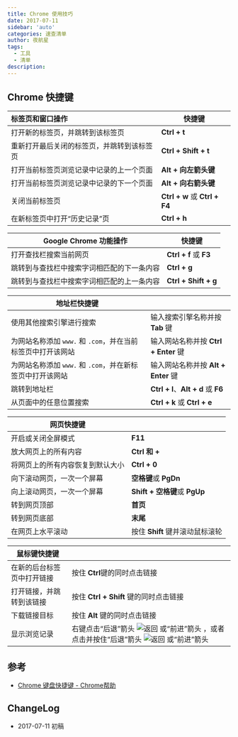 ```yaml
---
title: Chrome 使用技巧
date: 2017-07-11
sidebar: 'auto'
categories: 速查清单
author: 夜航星
tags:
  - 工具
  - 清单
description: 
---
```


## Chrome 快捷键

| 标签页和窗口操作                           | 快捷键                        |
| :----------------------------------------- | ----------------------------- |
| 打开新的标签页，并跳转到该标签页           | **Ctrl + t**                  |
| 重新打开最后关闭的标签页，并跳转到该标签页 | **Ctrl + Shift + t**          |
| 打开当前标签页浏览记录中记录的上一个页面   | **Alt + 向左箭头键**          |
| 打开当前标签页浏览记录中记录的下一个页面   | **Alt + 向右箭头键**          |
| 关闭当前标签页                             | **Ctrl + w** 或 **Ctrl + F4** |
| 在新标签页中打开“历史记录”页               | **Ctrl + h**                  |

| Google Chrome 功能操作                     | 快捷键                 |
| ------------------------------------------ | ---------------------- |
| 打开查找栏搜索当前网页                     | **Ctrl + f** 或 **F3** |
| 跳转到与查找栏中搜索字词相匹配的下一条内容 | **Ctrl + g**           |
| 跳转到与查找栏中搜索字词相匹配的上一条内容 | **Ctrl + Shift + g**   |

| 地址栏快捷键                                                |                                      |
| ----------------------------------------------------------- | ------------------------------------ |
| 使用其他搜索引擎进行搜索                                    | 输入搜索引擎名称并按 **Tab** 键      |
| 为网站名称添加 `www.` 和 `.com`，并在当前标签页中打开该网站 | 输入网站名称并按 **Ctrl + Enter** 键 |
| 为网站名称添加 `www.` 和 `.com`，并在新标签页中打开该网站   | 输入网站名称并按 **Alt + Enter** 键  |
| 跳转到地址栏                                                | **Ctrl + l**、**Alt + d** 或 **F6**  |
| 从页面中的任意位置搜索                                      | **Ctrl + k** 或 **Ctrl + e**         |

| 网页快捷键                       |                                 |
| -------------------------------- | ------------------------------- |
| 开启或关闭全屏模式               | **F11**                         |
| 放大网页上的所有内容             | **Ctrl 和 +**                   |
| 将网页上的所有内容恢复到默认大小 | **Ctrl + 0**                    |
| 向下滚动网页，一次一个屏幕       | **空格键**或 **PgDn**           |
| 向上滚动网页，一次一个屏幕       | **Shift + 空格键**或 **PgUp**   |
| 转到网页顶部                     | **首页**                        |
| 转到网页底部                     | **末尾**                        |
| 在网页上水平滚动                 | 按住 **Shift** 键并滚动鼠标滚轮 |

| 鼠标键快捷键               |                                                                                                                                                                                                                                                                                                                       |
| -------------------------- | --------------------------------------------------------------------------------------------------------------------------------------------------------------------------------------------------------------------------------------------------------------------------------------------------------------------- |
| 在新的后台标签页中打开链接 | 按住 **Ctrl**键的同时点击链接                                                                                                                                                                                                                                                                                         |
| 打开链接，并跳转到该链接   | 按住 **Ctrl + Shift** 键的同时点击链接                                                                                                                                                                                                                                                                                |
| 下载链接目标               | 按住 **Alt** 键的同时点击链接                                                                                                                                                                                                                                                                                         |
| 显示浏览记录               | 右键点击“后退”箭头 ![返回](https://lh3.googleusercontent.com/Awj_kPSQkRRN4OxV7YN9Y0rWmgpF2MnuA7VA-Jc_UEXIgtJzzXTcSyWv9hTvHuxbHfs=w18-h18) 或“前进”箭头 ，或者点击并按住“后退”箭头 ![返回](https://lh3.googleusercontent.com/Awj_kPSQkRRN4OxV7YN9Y0rWmgpF2MnuA7VA-Jc_UEXIgtJzzXTcSyWv9hTvHuxbHfs=w18-h18) 或“前进”箭头 |

##  参考

- [Chrome 键盘快捷键 - Chrome帮助](https://support.google.com/chrome/answer/157179?hl=zh-Hans&topic=25799&rd=1)

## ChangeLog

- 2017-07-11 初稿